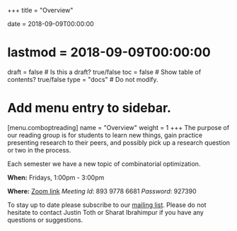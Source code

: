 +++
title = "Overview"

date = 2018-09-09T00:00:00
# lastmod = 2018-09-09T00:00:00

draft = false  # Is this a draft? true/false
toc = false  # Show table of contents? true/false
type = "docs"  # Do not modify.

# Add menu entry to sidebar.
[menu.comboptreading]
  name = "Overview"
  weight = 1
+++
The purpose of our reading group is for students to learn new things, gain practice presenting research to their peers, and possibly pick up a research question or two in the process.

Each semester we have a new topic of combinatorial optimization.

**When:** Fridays, 1:00pm - 3:00pm

**Where:** [Zoom link](https://www.google.com/url?q=https://us02web.zoom.us/j/89397786681?pwd%3DejJQNXBHSS83K0tvMGtqalJqQXFlUT09&sa=D&usd=2&usg=AOvVaw143mbxIM_oEZXf9bqeGXrQ) _Meeting Id_: 893 9778 6681 _Password_: 927390 

To stay up to date please subscribe to our [mailing list](https://lists.uwaterloo.ca/mailman/listinfo/comboptreading). Please do not hesitate to contact Justin Toth or Sharat Ibrahimpur if you have any questions or suggestions.
